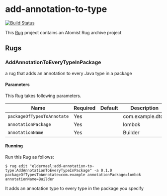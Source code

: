 # add-annotation-to-type

[![Build Status](https://travis-ci.org/atomist-contrib/add-annotation-to-type.svg?branch=master)](https://travis-ci.org/atomist-contrib/add-annotation-to-type)

[rug]: http://docs.atomist.com/

This [Rug][rug] project contains an Atomist Rug archive project

## Rugs

### AddAnnotationToEveryTypeInPackage

a rug that adds an annotation to every Java type in a package

#### Parameters

This Rug takes following parameters.

Name | Required | Default | Description
-----|----------|---------|------------
`packageOfTypesToAnnotate` | Yes | | com.example.dtos
`annotationPackage` | Yes | | lombok
`annotationName` | Yes | | Builder

#### Running

Run this Rug as follows:

```
$ rug edit "eldermael:add-annotation-to-type:AddAnnotationToEveryTypeInPackage" -a 0.1.0 packageOfTypesToAnnotate=com.example annotationPackage=lombok annotationName=Builder
```

It adds an annotation type to every type in the package you specify
